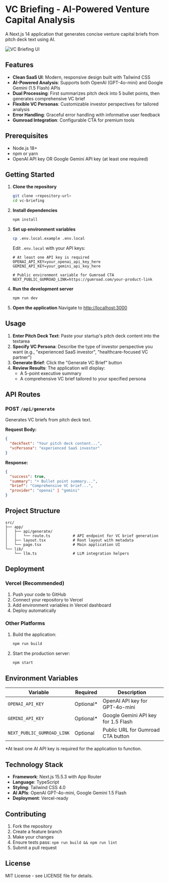 # VC Briefing - AI-Powered Venture Capital Analysis

A Next.js 14 application that generates concise venture capital briefs from pitch deck text using AI.

![VC Briefing UI](https://github.com/user-attachments/assets/4fbed6c4-99b9-49f3-880e-cb41928c9205)

## Features

- **Clean SaaS UI**: Modern, responsive design built with Tailwind CSS
- **AI-Powered Analysis**: Supports both OpenAI (GPT-4o-mini) and Google Gemini (1.5 Flash) APIs
- **Dual Processing**: First summarizes pitch deck into 5 bullet points, then generates comprehensive VC brief
- **Flexible VC Personas**: Customizable investor perspectives for tailored analysis
- **Error Handling**: Graceful error handling with informative user feedback
- **Gumroad Integration**: Configurable CTA for premium tools

## Prerequisites

- Node.js 18+ 
- npm or yarn
- OpenAI API key OR Google Gemini API key (at least one required)

## Getting Started

1. **Clone the repository**
   ```bash
   git clone <repository-url>
   cd vc-briefing
   ```

2. **Install dependencies**
   ```bash
   npm install
   ```

3. **Set up environment variables**
   ```bash
   cp .env.local.example .env.local
   ```
   
   Edit `.env.local` with your API keys:
   ```env
   # At least one API key is required
   OPENAI_API_KEY=your_openai_api_key_here
   GEMINI_API_KEY=your_gemini_api_key_here
   
   # Public environment variable for Gumroad CTA
   NEXT_PUBLIC_GUMROAD_LINK=https://gumroad.com/your-product-link
   ```

4. **Run the development server**
   ```bash
   npm run dev
   ```

5. **Open the application**
   Navigate to [http://localhost:3000](http://localhost:3000)

## Usage

1. **Enter Pitch Deck Text**: Paste your startup's pitch deck content into the textarea
2. **Specify VC Persona**: Describe the type of investor perspective you want (e.g., "experienced SaaS investor", "healthcare-focused VC partner")
3. **Generate Brief**: Click the "Generate VC Brief" button
4. **Review Results**: The application will display:
   - A 5-point executive summary
   - A comprehensive VC brief tailored to your specified persona

## API Routes

### POST `/api/generate`

Generates VC briefs from pitch deck text.

**Request Body:**
```json
{
  "deckText": "Your pitch deck content...",
  "vcPersona": "experienced SaaS investor"
}
```

**Response:**
```json
{
  "success": true,
  "summary": "• Bullet point summary...",
  "brief": "Comprehensive VC brief...",
  "provider": "openai" | "gemini"
}
```

## Project Structure

```
src/
├── app/
│   ├── api/generate/
│   │   └── route.ts          # API endpoint for VC brief generation
│   ├── layout.tsx            # Root layout with metadata
│   └── page.tsx              # Main application UI
└── lib/
    └── llm.ts                # LLM integration helpers
```

## Deployment

### Vercel (Recommended)

1. Push your code to GitHub
2. Connect your repository to Vercel
3. Add environment variables in Vercel dashboard
4. Deploy automatically

### Other Platforms

1. Build the application:
   ```bash
   npm run build
   ```
2. Start the production server:
   ```bash
   npm start
   ```

## Environment Variables

| Variable | Required | Description |
|----------|----------|-------------|
| `OPENAI_API_KEY` | Optional* | OpenAI API key for GPT-4o-mini |
| `GEMINI_API_KEY` | Optional* | Google Gemini API key for 1.5 Flash |
| `NEXT_PUBLIC_GUMROAD_LINK` | Optional | Public URL for Gumroad CTA button |

*At least one AI API key is required for the application to function.

## Technology Stack

- **Framework**: Next.js 15.5.3 with App Router
- **Language**: TypeScript
- **Styling**: Tailwind CSS 4.0
- **AI APIs**: OpenAI GPT-4o-mini, Google Gemini 1.5 Flash
- **Deployment**: Vercel-ready

## Contributing

1. Fork the repository
2. Create a feature branch
3. Make your changes
4. Ensure tests pass: `npm run build && npm run lint`
5. Submit a pull request

## License

MIT License - see LICENSE file for details.

